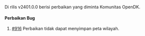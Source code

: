 Di rilis v2401.0.0 berisi perbaikan yang diminta Komunitas OpenDK.

#### Perbaikan Bug
1. [#916](https://github.com/OpenSID/OpenDK/issues/916) Perbaikan tidak dapat menyimpan peta wilayah.